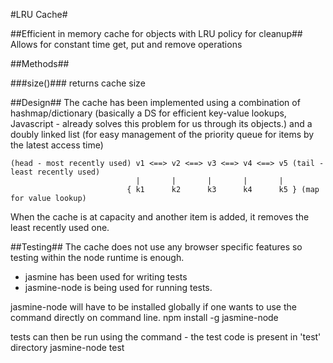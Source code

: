 #LRU Cache#

##Efficient in memory cache for objects with LRU policy for cleanup##
Allows for constant time get, put and remove operations

##Methods##

###size()###
returns cache size

##Design##
The cache has been implemented using a combination of hashmap/dictionary (basically a DS for efficient key-value lookups, Javascript - already solves this problem for us through its objects.) and a doubly linked list (for easy management of the priority queue for items by the latest access time)

    (head - most recently used) v1 <==> v2 <==> v3 <==> v4 <==> v5 (tail - least recently used)
                                |       |       |       |       |
                              { k1      k2      k3      k4      k5 } (map for value lookup)

When the cache is at capacity and another item is added, it removes the least recently used one.

##Testing##
The cache does not use any browser specific features so testing within the node runtime is enough.    

* jasmine has been used for writing tests
* jasmine-node is being used for running tests.    

jasmine-node will have to be installed globally if one wants to use the command directly on command line.
    npm install -g jasmine-node

tests can then be run using the command - the test code is present in 'test' directory
    jasmine-node test